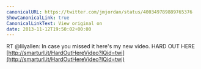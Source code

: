 ```yaml
---
canonicalURL: https://twitter.com/jmjordan/status/400349789889765376
ShowCanonicalLink: true
CanonicalLinkText: View original on
date: 2013-11-12T19:50:02+00:00
---
```

RT @lilyallen: In case you missed it here's my new video. HARD OUT HERE [http://smarturl.it/HardOutHereVideo?IQid=twi](http://smarturl.it/HardOutHereVideo?IQid=twi)
